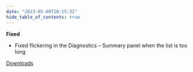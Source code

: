 ```yaml
---
date: "2023-05-09T20:15:32"
hide_table_of_contents: true
---
```

**Fixed**
- Fixed flickering in the Diagnostics – Summary panel when the list is too long

[Downloads](https://github.com/foxglove/studio/releases/tag/v1.53.1)

